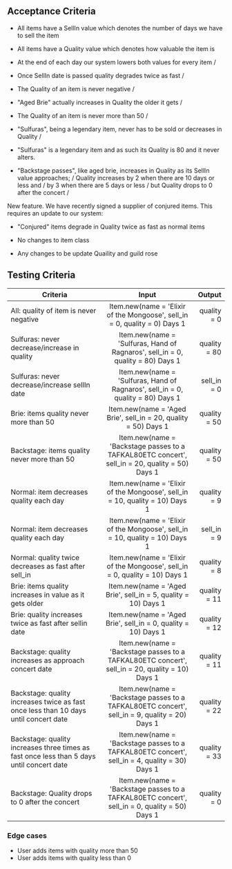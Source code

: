 ## Acceptance Criteria

- All items have a SellIn value which denotes the number of days we have to sell the item
- All items have a Quality value which denotes how valuable the item is
- At the end of each day our system lowers both values for every item /

- Once SellIn date is passed quality degrades twice as fast /
- The Quality of an item is never negative /
- "Aged Brie" actually increases in Quality the older it gets /
- The Quality of an item is never more than 50 /
- "Sulfuras", being a legendary item, never has to be sold or decreases in Quality /
- "Sulfuras" is a legendary item and as such its Quality is 80 and it never alters.
- "Backstage passes", like aged brie, increases in Quality as its SellIn value approaches; /
    Quality increases by 2 when there are 10 days or less and /
    by 3 when there are 5 days or less /
    but Quality drops to 0 after the concert /

New feature. We have recently signed a supplier of conjured items. This requires an update to our system:
- "Conjured" items degrade in Quality twice as fast as normal items

- No changes to item class

- Any changes to be update Quaility and guild rose

## Testing Criteria

| Criteria      | Input         | Output|
| ------------- |:-------------:| -----:|
| All: quality of item is never negative  | Item.new(name = 'Elixir of the Mongoose', sell_in = 0, quality = 0) Days 1 | quality = 0 |
| Sulfuras: never decrease/increase in quality  |  Item.new(name = 'Sulfuras, Hand of Ragnaros', sell_in = 0, quality = 80) Days 1 | quality = 80 |
| Sulfuras: never decrease/increase sellIn date |  Item.new(name = 'Sulfuras, Hand of Ragnaros', sell_in = 0, quality = 80) Days 1 | sell_in = 0 |
| Brie: items quality never more than 50 |  Item.new(name = 'Aged Brie', sell_in = 20, quality = 50) Days 1 | quality = 50 |
| Backstage: items quality never more than 50 |  Item.new(name = 'Backstage passes to a TAFKAL80ETC concert', sell_in = 20, quality = 50) Days 1 | quality = 50 |
| Normal: item decreases quality each day | Item.new(name = 'Elixir of the Mongoose', sell_in = 10, quality = 10) Days 1 | quality = 9 |
| Normal: item decreases quality each day | Item.new(name = 'Elixir of the Mongoose', sell_in = 10, quality = 10) Days 1 | sell_in = 9 |
| Normal: quality twice decreases as fast after sell_in | Item.new(name = 'Elixir of the Mongoose', sell_in = 0, quality = 10) Days 1 | quality = 8 |
| Brie: items quality increases in value as it gets older |  Item.new(name = 'Aged Brie', sell_in = 5, quality = 10) Days 1 | quality = 11 |
| Brie: quality increases twice as fast after sellin date |  Item.new(name = 'Aged Brie', sell_in = 0, quality = 10) Days 1 | quality = 12
| Backstage: quality increases as approach concert date |  Item.new(name = 'Backstage passes to a TAFKAL80ETC concert', sell_in = 20, quality = 10) Days 1 | quality = 11 |
| Backstage: quality increases twice as fast once less than 10 days until concert date |  Item.new(name = 'Backstage passes to a TAFKAL80ETC concert', sell_in = 9, quality = 20) Days 1 | quality = 22 |
| Backstage: quality increases three times as fast once less than 5 days until concert date |  Item.new(name = 'Backstage passes to a TAFKAL80ETC concert', sell_in = 4, quality = 30) Days 1 | quality = 33 |
| Backstage: Quality drops to 0 after the concert |  Item.new(name = 'Backstage passes to a TAFKAL80ETC concert', sell_in = 0, quality = 50) Days 1 | quality = 0 |




### Edge cases

- User adds items with quality more than 50
- User adds items with quality less than 0